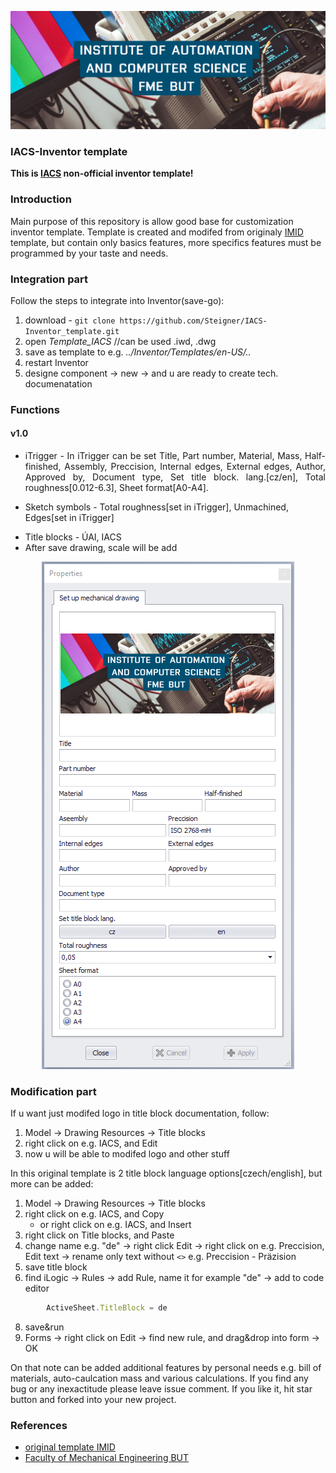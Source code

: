 ![plot](docs/UAI.png)

### IACS-Inventor template
**This is [IACS](https://uai.fme.vutbr.cz/en/) non-official inventor template!** 

### Introduction

Main purpose of this repository is allow good base for customization inventor template. Template is created and modifed from originaly [IMID](http://www.ustavkonstruovani.cz/en/) template, but contain only basics features, more specifics features must be programmed by your taste and needs.

### Integration part
Follow the steps to integrate into Inventor(save-go):
1) download - ```git clone https://github.com/Steigner/IACS-Inventor_template.git```
2) open *Template_IACS* //can be used .iwd, .dwg
3) save as template to e.g. *../Inventor/Templates/en-US/..*
4) restart Inventor
5) designe component -> new -> and u are ready to create tech. documenatation

### Functions
#### v1.0
* <p align="justify"> iTrigger - In iTrigger can be set Title, Part number, Material, Mass, Half-finished, Assembly, Preccision, Internal edges, External edges, Author, Approved by, Document type, Set title block. lang.[cz/en], Total roughness[0.012-6.3], Sheet format[A0-A4].
* Sketch symbols - Total roughness[set in iTrigger], Unmachined, Edges[set in iTrigger] </p>
* Title blocks - ÚAI, IACS
* After save drawing, scale will be add

<p align="center">
  <img src="docs/iTrigger.PNG" />
</p>

### Modification part
If u want just modifed logo in title block documentation, follow:
1) Model -> Drawing Resources -> Title blocks
2) right click on e.g. IACS, and Edit
3) now u will be able to modifed logo and other stuff

In this original template is 2 title block language options[czech/english], but more can be added:
1) Model -> Drawing Resources -> Title blocks
2) right click on e.g. IACS, and Copy
   * or right click on e.g. IACS, and Insert
4) right click on Title blocks, and Paste
5) change name e.g. "de" -> right click Edit -> right click on e.g. Preccision, Edit text -> rename only text without ```<>``` e.g. Preccision - Präzision
6) save title block
7) find iLogic -> Rules -> add Rule, name it for example "de" -> add to code editor

```javascript
        ActiveSheet.TitleBlock = de
```

8) save&run
9) Forms -> right click on Edit -> find new rule, and drag&drop into form -> OK

On that note can be added additional features by personal needs e.g. bill of materials, auto-caulcation mass and various calculations. If you find any bug or any inexactitude please leave issue comment. If you like it, hit star button and forked into your new project. 

### References
* [original template IMID](https://www.facebook.com/UstavKonstruovani/videos/pro-nový-akademický-rok-jsme-pro-vás-připravili-aktualizovanou-verzi-šablony-pro/381084085905940/)
* [Faculty of Mechanical Engineering BUT](https://www.fme.vutbr.cz/en)
